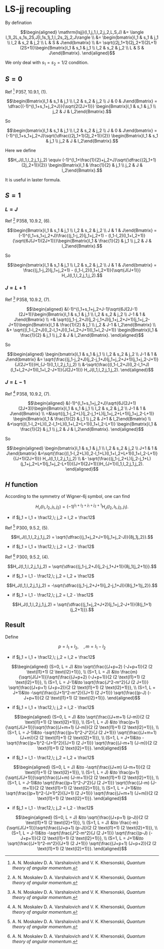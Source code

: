 # LS-jj recoupling

By defination
```math
\begin{aligned}
\mathrm{lsjj}(l_1,j_1,l_2,j_2,L,S,J) &= \langle l_1l_2L,s_1s_2S,J|l_1s_1j_1,l_2s_2j_2,J\rangle \\
&= \begin{bmatrix}l_1 & s_1 & j_1 \\ l_2 & s_2 & j_2 \\ L & S & J\end{bmatrix} \\
&= \sqrt{(2j_1+1)(2j_2+1)(2L+1)(2S+1)}\begin{Bmatrix}l_1 & s_1 & j_1 \\ l_2 & s_2 & j_2 \\ L & S & J\end{Bmatrix}.
\end{aligned}
```
We only deal with $s_1 = s_2 = 1/2$ condition.

## $S = 0$

Ref [^1] P357, 10.9.1, (1).
```math
\begin{Bmatrix}l_1 & s_1 & j_1 \\ l_2 & s_2 & j_2 \\ J & 0 & J\end{Bmatrix} = \dfrac{(-1)^{l_1+s_1+j_2+J}}{\sqrt{2(2J+1)}} \begin{Bmatrix}l_1 & s_1 & j_1 \\ j_2 & J & l_2\end{Bmatrix}.
```
So
```math
\begin{bmatrix}l_1 & s_1 & j_1 \\ l_2 & s_2 & j_2 \\ J & 0 & J\end{bmatrix} = (-1)^{l_1+s_1+j_2+J}\sqrt{\dfrac{(2j_1+1)(2j_2+1)}{2}} \begin{Bmatrix}l_1 & s_1 & j_1 \\ j_2 & J & l_2\end{Bmatrix}.
```

Here we define
```math
H_J(l_1,l_2,j_1,j_2) \equiv (-1)^{l_1+\frac{1}{2}+j_2+J}\sqrt{\dfrac{(2j_1+1)(2j_2+1)}{2}} \begin{Bmatrix}l_1 & \frac{1}{2} & j_1 \\ j_2 & J & l_2\end{Bmatrix}.
```
It is useful in laster formula.

## $S = 1$

### $L = J$

Ref [^1] P358, 10.9.2, (6).
```math
\begin{Bmatrix}l_1 & s_1 & j_1 \\ l_2 & s_2 & j_2 \\ J & 1 & J\end{Bmatrix} = (-1)^{l_1+s_1+j_2+J}\frac{(j_1-j_2)(j_1+j_2+1) - (l_1-l_2)(l_1+l_2+1)}{\sqrt{6J(J+1)(2J+1)}}\begin{Bmatrix}l_1 & \frac{1}{2} & j_1 \\ j_2 & J & l_2\end{Bmatrix}.
```
So
```math
\begin{bmatrix}l_1 & s_1 & j_1 \\ l_2 & s_2 & j_2 \\ J & 1 & J\end{bmatrix} = \frac{(j_1-j_2)(j_1+j_2+1) - (l_1-l_2)(l_1+l_2+1)}{\sqrt{J(J+1)}} H_J(l_1,l_2,j_1,j_2).
```

### $J = L + 1$
Ref [^1] P358, 10.9.2, (7).
```math
\begin{aligned}
&(-1)^{l_1+s_1+j_2+J-1}\sqrt{6J(2J-1)(2J+1)}\begin{Bmatrix}l_1 & s_1 & j_1 \\ l_2 & s_2 & j_2 \\ J-1 & 1 & J\end{Bmatrix} \\
=& \sqrt{(j_1-j_2+J)(j_2-j_1+J)(j_1+j_2+J+1)(j_1+j_2-J+1)}\begin{Bmatrix}l_1 & \frac{1}{2} & j_1 \\ j_2 & J-1 & l_2\end{Bmatrix} \\
 &+ \sqrt{(l_1-l_2+J)(l_2-l_1+J)(l_1+l_2+J+1)(l_1+l_2-J+1)} \begin{Bmatrix}l_1 & \frac{1}{2} & j_1 \\ j_2 & J & l_2\end{Bmatrix}.
\end{aligned}
```
So
```math
\begin{aligned}
\begin{bmatrix}l_1 & s_1 & j_1 \\ l_2 & s_2 & j_2 \\ J-1 & 1 & J\end{bmatrix} &= \sqrt{\frac{(j_1-j_2+J)(j_2-j_1+J)(j_1+j_2+J+1)(j_1+j_2-J+1)}{J(2J+1)}}H_{J-1}(l_1,l_2,j_1,j_2) \\
&-\sqrt{\frac{(l_1-l_2+J)(l_2-l_1+J)(l_1+l_2+J+1)(l_1+l_2-J+1)}{J(2J+1)}} H_J(l_1,l_2,j_1,j_2).
\end{aligned}
```

### $J = L - 1$
Ref [^1] P358, 10.9.2, (7).
```math
\begin{aligned}
&(-1)^{l_1+s_1+j_2+J}\sqrt{6J(2J+1)(2J+3)}\begin{Bmatrix}l_1 & s_1 & j_1 \\ l_2 & s_2 & j_2 \\ J-1 & 1 & J\end{Bmatrix} \\
=&\sqrt{(j_1-j_2+L)(j_2-j_1+L)(j_1+j_2+L+1)(j_1+j_2-L+1)} \begin{Bmatrix}l_1 & \frac{1}{2} & j_1 \\ j_2 & J+1 & l_2\end{Bmatrix} \\
&+\sqrt{(l_1-l_2+L)(l_2-l_1+L)(l_1+l_2+L+1)(l_1+l_2-L+1)} \begin{Bmatrix}l_1 & \frac{1}{2} & j_1 \\ j_2 & J & l_2\end{Bmatrix}.
\end{aligned}
```
So
```math
\begin{aligned}
\begin{bmatrix}l_1 & s_1 & j_1 \\ l_2 & s_2 & j_2 \\ J+1 & 1 & J\end{bmatrix} 
&=\sqrt{\frac{(l_1-l_2+L)(l_2-l_1+L)(l_1+l_2+L+1)(l_1+l_2-L+1)}{(J+1)(2J+1)}} H_J(l_1,l_2,j_1,j_2) \\
&- \sqrt{\frac{(j_1-j_2+L)(j_2-j_1+L)(j_1+j_2+L+1)(j_1+j_2-L+1)}{(J+1)(2J+1)}}H_{J+1}(l_1,l_2,j_1,j_2).
\end{aligned}
```

## $H$ function

According to the symmetry of Wigner-6j symbol, one can find
```math
H_J(l_1,l_2,j_1,j_2) = (-1)^{l_1+l_2+j_1+j_2+1} H_{J}(l_2,l_1,j_2,j_1).
```

- if $j_1 = l_1 + \frac12,\; j_2 = l_2 + \frac12$

Ref [^1] P300, 9.5.2, (5).
```math
H_J(l_1,l_2,j_1,j_2) = \sqrt{\dfrac{(j_1+j_2+J+1)(j_1+j_2-J)}{8j_1j_2}}.
```

- if $j_1 = l_1 + \frac12,\; j_2 = l_2 - \frac12$

Ref [^1] P300, 9.5.2, (4).
```math
H_J(l_1,l_2,j_1,j_2) = \sqrt{\dfrac{(j_1-j_2+J)(j_2-j_1+J+1)}{8j_1(j_2+1)}}.
```

- if $j_1 = l_1 - \frac12,\; j_2 = l_2 + \frac12$
```math
H_J(l_1,l_2,j_1,j_2) = -\sqrt{\dfrac{(j_1-j_2+J+1)(j_2-j_1+J)}{8(j_1+1)j_2}}.
```

- if $j_1 = l_1 - \frac12,\; j_2 = l_2 - \frac12$
```math
H_J(l_1,l_2,j_1,j_2) = \sqrt{\dfrac{(j_1+j_2+J+2)(j_1+j_2-J+1)}{8(j_1+1)(j_2+1)}}.
```

## Result

Define
```math
p = l_1+l_2, \quad, m = l_1 - l_2
```

- if $j_1 = l_1 + \frac12,\; j_2 = l_2 + \frac12$
```math
\begin{aligned}
(S=0, L = J) &\to \sqrt{\frac{(J+p+2) (-J+p+1)}{2 (2 \text{l1}+1) (2 \text{l2}+1)}}, \\
(S=1, L = J) &\to \frac{m}{\sqrt{J(J+1)}}\sqrt{\frac{(J+p+2) (-J+p+1)}{2 (2 \text{l1}+1) (2 \text{l2}+1)}}, \\
(S=1, L = J-1)&\to \sqrt{\frac{J^2-m^2}{J (2 J+1)}} \sqrt{\frac{(J+p+1) (J+p+2)}{2 (2 \text{l1}+1) (2 \text{l2}+1)}}, \\
(S=1, L = J+1)&\to -\sqrt{\frac{(J+1)^2-m^2}{(J+1) (2 J+1)}} \sqrt{\frac{(p-J) (-J+p+1)}{2 (2 \text{l1}+1) (2 \text{l2}+1)}}.
\end{aligned}
```

- if $j_1 = l_1 + \frac12,\; j_2 = l_2 - \frac12$
```math
\begin{aligned}
(S=0, L = J) &\to \sqrt{\frac{(J+m+1) (J-m)}{2 (2 \text{l1}+1) (2 \text{l2}+1)}}, \\
(S=1, L = J) &\to \frac{p+1}{\sqrt{J(J+1)}}\sqrt{\frac{(J+m+1) (J-m)}{2 (2 \text{l1}+1) (2 \text{l2}+1)}}, \\
(S=1, L = J-1)&\to -\sqrt{\frac{(p+1)^2-J^2}{J (2 J+1)}} \sqrt{\frac{(J+m+1) (J+m)}{2 (2 \text{l1}+1) (2 \text{l2}+1)}}, \\
(S=1, L = J+1)&\to -\sqrt{\frac{(p+1)^2-(J+1)^2}{(J+1) (2 J+1)}} \sqrt{\frac{(J-m+1) (J-m)}{2 (2 \text{l1}+1) (2 \text{l2}+1)}}.
\end{aligned}
```

- if $j_1 = l_1 - \frac12,\; j_2 = l_2 + \frac12$
```math
\begin{aligned}
(S=0, L = J) &\to -\sqrt{\frac{(J+m) (J-m+1)}{2 (2 \text{l1}+1) (2 \text{l2}+1)}}, \\
(S=1, L = J) &\to \frac{p+1}{\sqrt{J(J+1)}}\sqrt{\frac{(J+m) (J-m+1)}{2 (2 \text{l1}+1) (2 \text{l2}+1)}}, \\
(S=1, L = J-1)&\to \sqrt{\frac{(p+1)^2-J^2}{J (2 J+1)}} \sqrt{\frac{(J-m) (J-m+1)}{2 (2 \text{l1}+1) (2 \text{l2}+1)}}, \\
(S=1, L = J+1)&\to \sqrt{\frac{(p+1)^2-(J+1)^2}{(J+1) (2 J+1)}} \sqrt{\frac{(J+m+1) (J+m)}{2 (2 \text{l1}+1) (2 \text{l2}+1)}}.
\end{aligned}
```

- if $j_1 = l_1 - \frac12,\; j_2 = l_2 - \frac12$
```math
\begin{aligned}
(S=0, L = J) &\to \sqrt{\frac{(J+p+1) (p-J)}{2 (2 \text{l1}+1) (2 \text{l2}+1)}}, \\
(S=1, L = J) &\to \frac{-m}{\sqrt{J(J+1)}}\sqrt{\frac{(J+p+1) (p-J)}{2 (2 \text{l1}+1) (2 \text{l2}+1)}}, \\
(S=1, L = J-1)&\to -\sqrt{\frac{J^2-m^2}{J (2 J+1)}} \sqrt{\frac{(p-J) (-J+p+1)}{2 (2 \text{l1}+1) (2 \text{l2}+1)}}, \\
(S=1, L = J+1)&\to \sqrt{\frac{(J+1)^2-m^2}{(J+1) (2 J+1)}} \sqrt{\frac{(J+p+1) (J+p+2)}{2 (2 \text{l1}+1) (2 \text{l2}+1)}}.
\end{aligned}
```

[^1]: A. N. Moskalev D. A. Varshalovich and V. K. Khersonskii, *Quantum theory of angular momentum*.